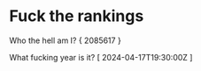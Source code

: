 # Fuck the rankings

Who the hell am I?
{ 2085617 }

What fucking year is it?
[ 2024-04-17T19:30:00Z ]
